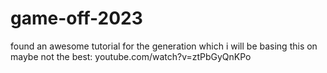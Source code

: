 # game-off-2023
found an awesome tutorial for the generation which i will be basing this on
maybe not the best: youtube.com/watch?v=ztPbGyQnKPo
